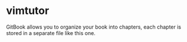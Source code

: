 # vimtutor

GitBook allows you to organize your book into chapters, each chapter is stored in a separate file like this one.

##

##